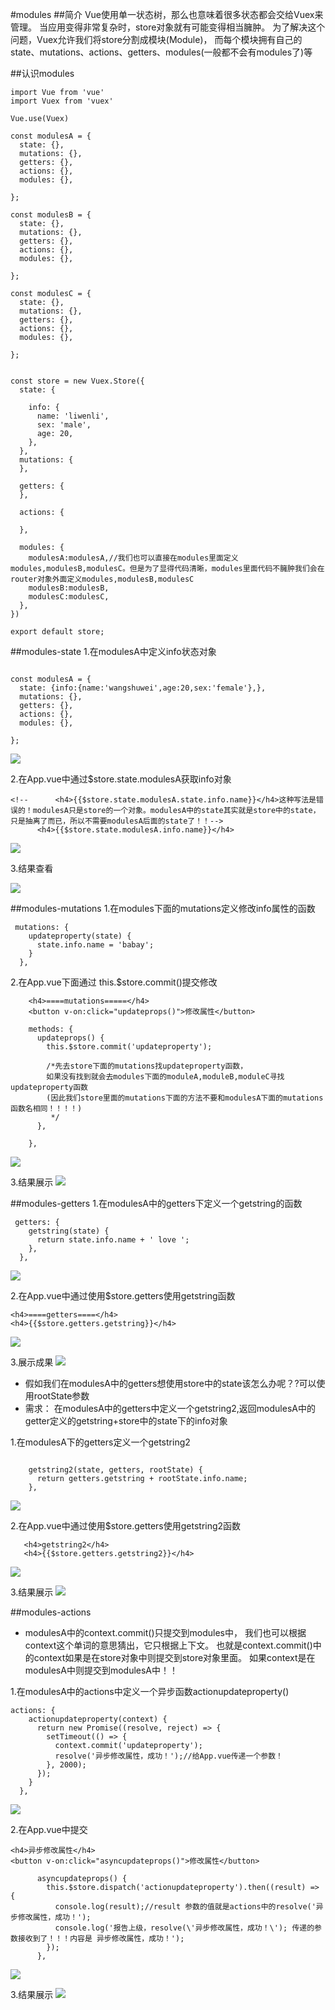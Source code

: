 #modules
##简介
Vue使用单一状态树，那么也意味着很多状态都会交给Vuex来管理。
当应用变得非常复杂时，store对象就有可能变得相当臃肿。
为了解决这个问题，Vuex允许我们将store分割成模块(Module)， 
而每个模块拥有自己的state、mutations、actions、getters、modules(一般都不会有modules了)等

##认识modules
```vue
import Vue from 'vue'
import Vuex from 'vuex'

Vue.use(Vuex)

const modulesA = {
  state: {},
  mutations: {},
  getters: {},
  actions: {},
  modules: {},
  
};

const modulesB = {
  state: {},
  mutations: {},
  getters: {},
  actions: {},
  modules: {},
  
};

const modulesC = {
  state: {},
  mutations: {},
  getters: {},
  actions: {},
  modules: {},
  
};


const store = new Vuex.Store({
  state: {

    info: {
      name: 'liwenli',
      sex: 'male',
      age: 20,
    },
  },
  mutations: {
  },

  getters: {
  },

  actions: {

  },

  modules: {
    modulesA:modulesA,//我们也可以直接在modules里面定义modules,modulesB,modulesC。但是为了显得代码清晰，modules里面代码不臃肿我们会在router对象外面定义modules,modulesB,modulesC
    modulesB:modulesB,
    modulesC:modulesC,
  },
})

export default store;
```
##modules-state
1.在modulesA中定义info状态对象
```vue

const modulesA = {
  state: {info:{name:'wangshuwei',age:20,sex:'female'},},
  mutations: {},
  getters: {},
  actions: {},
  modules: {},

};

```
![](./assets/tutorials-1603628229329.png)

2.在App.vue中通过$store.state.modulesA获取info对象

```vue
<!--      <h4>{{$store.state.modulesA.state.info.name}}</h4>这种写法是错误的！modulesA只是store的一个对象。modulesA中的state其实就是store中的state，只是抽离了而已，所以不需要modulesA后面的state了！！-->
      <h4>{{$store.state.modulesA.info.name}}</h4>

```
![](./assets/tutorials-1603628019433.png)

3.结果查看

![](./assets/tutorials-1603627877192.png)

##modules-mutations
1.在modules下面的mutations定义修改info属性的函数
```vue
 mutations: {
    updateproperty(state) {
      state.info.name = 'babay';
    }
  },
```
2.在App.vue下面通过 this.$store.commit()提交修改
```vue
    <h4>====mutations=====</h4>
    <button v-on:click="updateprops()">修改属性</button>
```
```vue
    methods: {
      updateprops() {
        this.$store.commit('updateproperty');
        
        /*先去store下面的mutations找updateproperty函数，
        如果没有找到就会去modules下面的moduleA,moduleB,moduleC寻找updateproperty函数
        (因此我们store里面的mutations下面的方法不要和modulesA下面的mutations函数名相同！！！！)
         */
      },

    },
```
![](./assets/tutorials-1603629452960.png)

3.结果展示
![](./assets/tutorials-1603629565727.png)


##modules-getters
1.在modulesA中的getters下定义一个getstring的函数
```vue
 getters: {
    getstring(state) {
      return state.info.name + ' love ';
    },
  },
```
![](./assets/tutorials-1603629987930.png)

2.在App.vue中通过使用$store.getters使用getstring函数
```vue
<h4>====getters====</h4>
<h4>{{$store.getters.getstring}}</h4>

```
![](./assets/tutorials-1603630115456.png)

3.展示成果
![](./assets/tutorials-1603630940354.png)


* 假如我们在modulesA中的getters想使用store中的state该怎么办呢？?可以使用rootState参数
* 需求： 在modulesA中的getters中定义一个getstring2,返回modulesA中的getter定义的getstring+store中的state下的info对象

1.在modulesA下的getters定义一个getstring2
```vue
  
    getstring2(state, getters, rootState) {
      return getters.getstring + rootState.info.name;
    },

```
![](./assets/tutorials-1603631060353.png)

2.在App.vue中通过使用$store.getters使用getstring2函数

```vue
   <h4>getstring2</h4>
   <h4>{{$store.getters.getstring2}}</h4>
```
![](./assets/tutorials-1603631161854.png)

3.结果展示
![](./assets/tutorials-1603631190317.png)

##modules-actions
* modulesA中的context.commit()只提交到modules中，
我们也可以根据context这个单词的意思猜出，它只根据上下文。
也就是context.commit()中的context如果是在store对象中则提交到store对象里面。
如果context是在modulesA中则提交到modulesA中！！

1.在modulesA中的actions中定义一个异步函数actionupdateproperty()
```vue
actions: {
    actionupdateproperty(context) {
      return new Promise((resolve, reject) => {
        setTimeout(() => {
          context.commit('updateproperty');
          resolve('异步修改属性，成功！');//给App.vue传递一个参数！
        }, 2000);
      });
    }
  },
```
![](./assets/tutorials-1603632641365.png)

2.在App.vue中提交
```vue
<h4>异步修改属性</h4>
<button v-on:click="asyncupdateprops()">修改属性</button>
```
```vue
      asyncupdateprops() {
        this.$store.dispatch('actionupdateproperty').then((result) => {
          console.log(result);//result 参数的值就是actions中的resolve('异步修改属性，成功！');
          console.log('报告上级，resolve(\'异步修改属性，成功！\'); 传递的参数接收到了！！！内容是 异步修改属性，成功！');
        });
      },

```
![](./assets/tutorials-1603636605285.png)

3.结果展示
![](./assets/tutorials-1603639717343.png)
